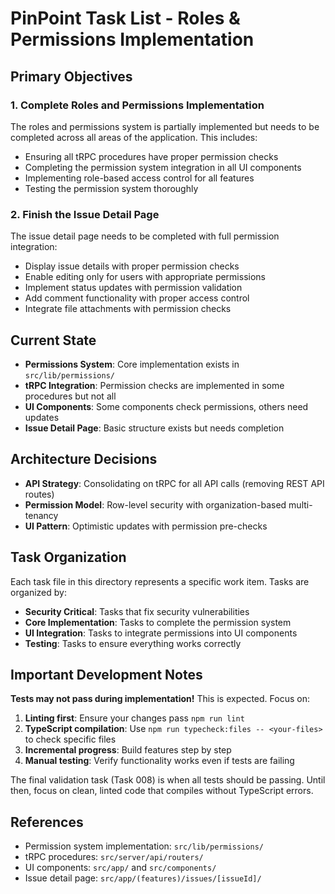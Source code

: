 # PinPoint Task List - Roles & Permissions Implementation

## Primary Objectives

### 1. Complete Roles and Permissions Implementation

The roles and permissions system is partially implemented but needs to be completed across all areas of the application. This includes:

- Ensuring all tRPC procedures have proper permission checks
- Completing the permission system integration in all UI components
- Implementing role-based access control for all features
- Testing the permission system thoroughly

### 2. Finish the Issue Detail Page

The issue detail page needs to be completed with full permission integration:

- Display issue details with proper permission checks
- Enable editing only for users with appropriate permissions
- Implement status updates with permission validation
- Add comment functionality with proper access control
- Integrate file attachments with permission checks

## Current State

- **Permissions System**: Core implementation exists in `src/lib/permissions/`
- **tRPC Integration**: Permission checks are implemented in some procedures but not all
- **UI Components**: Some components check permissions, others need updates
- **Issue Detail Page**: Basic structure exists but needs completion

## Architecture Decisions

- **API Strategy**: Consolidating on tRPC for all API calls (removing REST API routes)
- **Permission Model**: Row-level security with organization-based multi-tenancy
- **UI Pattern**: Optimistic updates with permission pre-checks

## Task Organization

Each task file in this directory represents a specific work item. Tasks are organized by:

- **Security Critical**: Tasks that fix security vulnerabilities
- **Core Implementation**: Tasks to complete the permission system
- **UI Integration**: Tasks to integrate permissions into UI components
- **Testing**: Tasks to ensure everything works correctly

## Important Development Notes

**Tests may not pass during implementation!** This is expected. Focus on:

1. **Linting first**: Ensure your changes pass `npm run lint`
2. **TypeScript compilation**: Use `npm run typecheck:files -- <your-files>` to check specific files
3. **Incremental progress**: Build features step by step
4. **Manual testing**: Verify functionality works even if tests are failing

The final validation task (Task 008) is when all tests should be passing. Until then, focus on clean, linted code that compiles without TypeScript errors.

## References

- Permission system implementation: `src/lib/permissions/`
- tRPC procedures: `src/server/api/routers/`
- UI components: `src/app/` and `src/components/`
- Issue detail page: `src/app/(features)/issues/[issueId]/`
